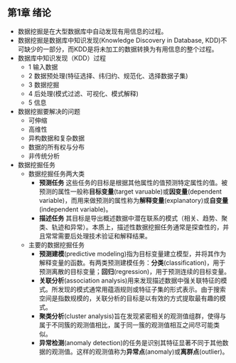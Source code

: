 ## 第1章 绪论
- 数据挖掘是在大型数据库中自动发现有用信息的过程。
- 数据挖掘是数据库中知识发现(Knowledge Discovery in Database, KDD)不可缺少的一部分，而KDD是将未加工的数据转换为有用信息的整个过程。
- 数据库中知识发现（KDD）过程
	- 1 输入数据
	- 2 数据预处理(特征选择、纬归约、规范化、选择数据子集)
	- 3 数据挖掘
	- 4 后处理(模式过滤、可视化、模式解释)
	- 5 信息
- 数据挖掘要解决的问题
	- 可伸缩
	- 高维性
	- 异构数据和复杂数据
	- 数据的所有权与分布
	- 非传统分析
- 数据挖掘任务
	- 数据挖掘任务两大类
		- **预测任务** 这些任务的目标是根据其他属性的值预测特定属性的值。被预测的属性一般称**目标变量**(target varuable)或**因变量**(dependent variable)，而用来做预测的属性称为**解释变量**(explanatory)或**自变量**(independent variable)。
		- **描述任务** 其目标是导出概述数据中潜在联系的模式（相关、趋势、聚类、轨迹和异常）。本质上，描述性数据挖掘任务通常是探查性的，并且常常需要后处理技术验证和解释结果。
	- 主要的数据挖掘任务
		- **预测建模**(predictive modeling)指为目标变量建立模型，并将其作为解释变量的函数。有两类预测建模任务：**分类**(classification)，用于预测离散的目标变量；**回归**(regression)，用于预测连续的目标变量。
		- **关联分析**(association analysis)用来发现描述数据中强关联特征的模式。所发现的模式通常用蕴涵规则或特征子集的形式表示。由于搜索空间是指数规模的，关联分析的目标是以有效的方式提取最有趣的模式。
		- **聚类分析**(cluster analysis)旨在发现紧密相关的观测值组群，使得与属于不同簇的观测值相比，属于同一簇的观测值相互之间尽可能类似。
		- **异常检测**(anomaly detection)的任务是识别其特征显著不同于其他数据的观测值。这样的观测值称为**异常点**(anomaly)或**离群点**(outlier)。